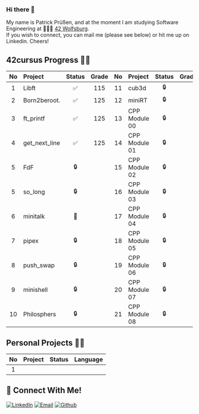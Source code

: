 ### Hi there 👋
My name is Patrick Prüßen, and at the moment I am studying Software Engineering at 👨🏻‍💻 [42 Wolfsburg](https://42wolfsburg.de/).
<br>
If you wish to connect, you can mail me (please see below) or hit me up on Linkedin. Cheers!
## 42cursus Progress 💪🏻
| No  | Project                                    | Status | Grade | No  | Project       | Status | Grade | No  | Project                        | Status | Grade |
| :-: | :----------------------------------------- | :----: | :----: | :-: | :------------ | :----: | :----: | :-: | :----------------------------- | :----: | :----: |
| 1   | Libft                                      | ✅     | 115 | 11  | cub3d         | 🔒     |   | 22  | NetPractice                    | 🔒      |  |
| 2   | Born2beroot.                               | ✅     | 125 | 12  | miniRT        | 🔒     |   | 23  | ft_containers                  | 🔒      |  |
| 3   | ft_printf                                  | ✅     | 125 | 13  | CPP Module 00 | 🔒     |   | 24  | ft_irc                         | 🔒      |  |
| 4   | get_next_line                              | ✅     | 125 | 14  | CPP Module 01 | 🔒     |   | 25  | webserv                        | 🔒      |  |
| 5   | FdF                                        | 🔒     |   | 15  | CPP Module 02 | 🔒     |   | 26  | Inception                      | 🔒      | |
| 5   | so_long                                    | 🔒     |   | 16  | CPP Module 03 | 🔒     |   | 27  | ft_transcendence               | 🔒      | |
| 6   | minitalk                                   | 📝     |   | 17  | CPP Module 04 | 🔒     |   |     |                                |         | |
| 7   | pipex                                      | 🔒     |   | 18  | CPP Module 05 | 🔒     |   |     |                                |         | |
| 8   | push_swap                                  | 🔒     |   | 19  | CPP Module 06 | 🔒     |   |     |                                |         | |
| 9   | minishell                                  | 🔒     |   | 20  | CPP Module 07 | 🔒     |   |     |                                |         | |
| 10  | Philosphers                                | 🔒     |   | 21  | CPP Module 08 | 🔒     |   |     |                                |         | |

## Personal Projects 💪🏻
| No  | Project                                    | Status |     Language    |
| :-: | :----------------------------------------- | :----: | :-------------: |
| 1   |                |      |       |

## 📱 Connect With Me!
[![LinkedIn](https://img.shields.io/badge/-LinkedIn-0e76a8?style=flat-square&logo=linkedin&logoColor=white)](https://www.linkedin.com/in/patrick-pruessen/)
[![Email](https://img.shields.io/badge/Email-%20-d95040?style=flat-square&logo=mail&logoColor=white)](mailto:pruessen@gmx.de)
[![Github](https://img.shields.io/badge/GitHub-100000?style=flat-square&log=github&logoColor=white)](https://github.com/ppruessen)
